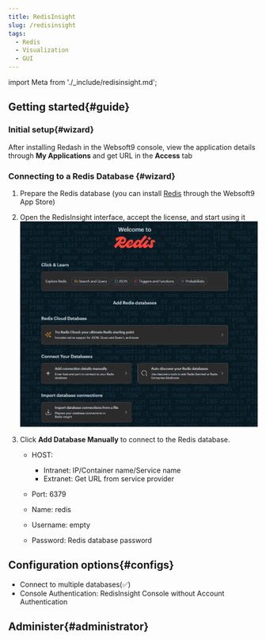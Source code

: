 ```yaml
---
title: RedisInsight
slug: /redisinsight
tags:
  - Redis
  - Visualization
  - GUI
---
```


import Meta from './_include/redisinsight.md';

<Meta name="meta" />

## Getting started{#guide}

### Initial setup{#wizard}

After installing Redash in the Websoft9 console, view the application details through **My Applications** and get URL in the **Access** tab

### Connecting to a Redis Database {#wizard}

1. Prepare the Redis database (you can install [Redis](./redis) through the Websoft9 App Store)

2. Open the RedisInsight interface, accept the license, and start using it
   ![Open RedisInsight](./assets/redisinsight-backend-websoft9.png)

3. Click **Add Database Manually** to connect to the Redis database.

   * HOST:
     - Intranet: IP/Container name/Service name
     - Extranet: Get URL from service provider

   * Port: 6379

   * Name: redis

   * Username: empty

   * Password: Redis database password


## Configuration options{#configs}

- Connect to multiple databases(✅)
- Console Authentication: RedisInsight Console without Account Authentication

## Administer{#administrator}



